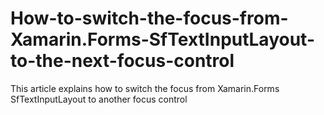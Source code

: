 # How-to-switch-the-focus-from-Xamarin.Forms-SfTextInputLayout-to-the-next-focus-control
This article explains how to switch the focus from Xamarin.Forms SfTextInputLayout to another focus control 
